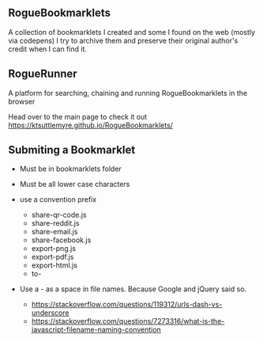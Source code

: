

## RogueBookmarklets

A collection of bookmarklets I created and some I found on the web (mostly via codepens) I try to archive them and preserve their original author's credit when I can find it.

## RogueRunner

A platform for searching, chaining and running RogueBookmarklets in the browser

Head over to the main page to check it out https://ktsuttlemyre.github.io/RogueBookmarklets/


## Submiting a Bookmarklet
  - Must be in bookmarklets folder
  - Must be all lower case characters
  - use a convention prefix
    - share-qr-code.js
    - share-reddit.js
    - share-email.js
    - share-facebook.js
    - export-png.js
    - export-pdf.js
    - export-html.js
    - to-
  

 - Use a - as a space in file names. Because Google and jQuery said so.
    - https://stackoverflow.com/questions/119312/urls-dash-vs-underscore
    - https://stackoverflow.com/questions/7273316/what-is-the-javascript-filename-naming-convention
